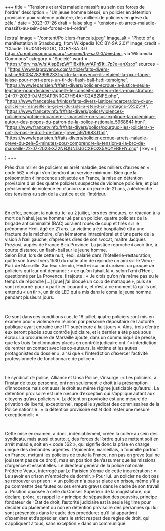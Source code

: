 +++
title = "Tensions et arrêts maladie massifs au sein des forces de l'ordre"
description = "Un jeune homme blessé, un policier en détention provisoire pour violence policière, des milliers de policiers en grève du zèle."
date = 2023-07-26
draft = false
slug = "tensions-et-arrets-maladie-massifs-au-sein-des-forces-de-l-ordre"

[extra]
image = "/content/Policiers-francais.jpeg"
image_alt = "Photo of a manifestation in Strasbourg, from Wikipedia (CC BY-SA 2.0)"
image_credit = "Claude TRUONG-NGOC, CC BY-SA 3.0 <https://creativecommons.org/licenses/by-sa/3.0/deed.en>, via Wikimedia Commons"
category = "Société"
word = "https://1drv.ms/w/s!AlspBspWfTI8xiHuwfAPh51ti_7p?e=anXzoo"
sources = [
  "https://www.laprovence.com/article/faits-divers-justice/6003428299923315/info-la-provence-ils-etaient-la-pour-taper-laisse-pour-mort-apres-un-tir-de-flash-ball-hedi-temoigne",
  "https://www.leparisien.fr/faits-divers/policier-ecroue-la-justice-seule-legitime-pour-decider-rappelle-le-conseil-superieur-de-la-magistrature-24-07-2023-DJME3AP3NRGX7HS4AHC2AB2NFE.php",
  "https://www.francebleu.fr/infos/faits-divers-justice/incarceration-d-un-policier-a-marseille-la-greve-du-zele-s-etend-en-bretagne-3532514",
  "https://www.francetvinfo.fr/faits-divers/police/violences-policieres/policier-incarcere-a-marseille-on-vous-explique-la-polemique-autour-des-propos-du-patron-de-la-police-nationale_5968844.html",
  "https://www.francetvinfo.fr/faits-divers/police/pourquoi-les-policiers-n-ont-ils-pas-le-droit-de-faire-greve_5970683.html",
  "https://www.leparisien.fr/faits-divers/policier-ecroue-arrets-maladie-greve-du-zele-5-minutes-pour-comprendre-la-tension-a-la-bac-de-marseille-22-07-2023-XZ2NEQUNDJGCXEO2X5AQYEBEHY.php"
]
key = [

]
+++

Près d’un millier de policiers en arrêt maladie, des milliers d’autres en « code 562 » et qui s’en tiendront au service minimum. Bien que la présomption d’innocence soit actée en France, la mise en détention provisoire d'un des quatre policiers suspectés de violence policière, et plus précisément de violence en réunion sur un jeune de 21 ans, a déclenché des tensions au sein de la Justice et de l’Intérieur. 

<br />

En effet, pendant la nuit du 1er au 2 juillet, lors des émeutes, en réaction à la mort de Nahel, jeune homme tué par un policier, quatre policiers de la brigade anticriminalité (BAC) auraient roués de coup et tirés sur le prénommé Hedi, âgé de 21 ans. La victime a été hospitalisé dû à une fracture de la mâchoire, d’un hématome intracérébral et d’une perte de la vision à l’œil gauche, d’après les dires de son avocat, maître Jacques Preziosi, auprès de France Bleu Province. La justice reproche d’avoir tiré, à courte distance, un flash-ball sur le jeune homme. 
<br />
Selon Brut, lors de cette nuit, Hedi, salarié dans l’hôtellerie-restauration, quitte son travail vers 1h30 du matin afin de rejoindre un ami sur le Vieux-Port de Marseille. Sur leur chemin, Hedi et son ami croisent un groupe de policiers qui leur ont demandé : « ce qu’on faisait là », selon l’ami d’Hedi, questionné par La Provence. Il rajoute : « Je crois qu’on n’a même pas eu le temps de répondre […] [que] j’ai bloqué un coup de matraque », puis se sont retourné, pour « partir en courant », et c’est à ce moment-là qu’ils ont entendu « un tir », un tir de LBD qui a mis dans le coma le jeune homme pendant plusieurs jours. 

<br />

Ce sont dans ces conditions que, le 18 juillet, quatre policiers sont mis en examen pour « violence en réunion par personne dépositaire de l’autorité publique ayant entraîné une ITT supérieure à huit jours ». Ainsi, trois d’entre eux seront placés sous contrôle judiciaire, et le dernier a été placé sous écrou. La procureure de Marseille ajoute, dans un communiqué de presse, que les trois fonctionnaires placés en contrôle judicaire ont l’ « interdiction de rentrer en contact avec les co-auteurs, la victime et les autres protagonistes du dossier », ainsi que « l’interdiction d’exercer l’activité professionnelle de fonctionnaire de police ». 

<br />

Le syndicat de police, Alliance et Unsa Police, s’insurge : « Les policiers, à l’instar de toute personne, ont non seulement le droit à la présomption d’innocence mais ont aussi le droit au même régime justiciable qu’autrui. La détention provisoire est une mesure d’exception qui s’applique autant aux citoyens qu’aux policiers ». La détention provisoire est une mesure de privation de liberté, exceptionnel, rappel le syndicat des commissaires de la Police nationale : « la détention provisoire est et doit rester une mesure exceptionnelle ». 

<br />

Cette mise en examen, a donc, indéniablement, créée la colère au sein des syndicats, mais aussi et surtout, des forces de l’ordre qui se mettent soit en arrêt maladie, soit en « code 562 », qui signifie donc la prise en charge unique des demandes urgentes. L’épicentre, marseillais, a fourmillé partout en France, mettant les policiers de toute la France, non pas en grève (qui ne jouissent pas de ce droit), mais en position de n’assumer que les missions d’urgence et essentielles. Le directeur général de la police nationale, Frédéric Veaux, interrogé par Le Parisien s’émue de cette incarcération : « Le savoir en prison m'empêche de dormir. » Pour lui, un policier ne doit pas se retrouver en prison : « un policier n'a pas sa place en prison, même s'il a pu commettre des fautes ou des erreurs graves dans le cadre de son travail ». Position opposée à celle du Conseil Supérieur de la magistrature, qui déclare, prône, et rappel le « principe de séparation des pouvoirs, principe fondateur de l’État de droit, l’autorité judiciaire est la seule légitime pour décider du placement ou non en détention provisoire des personnes qui lui sont présentées dans le cadre des procédures qu’il lui appartient d’examiner et d’apprécier, dans le strict respect des règles de droit, qui s’appliquent à tous, sans exception » dans un communiqué. 

